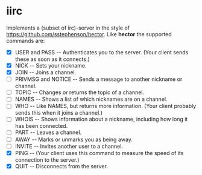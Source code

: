 # iirc

Implements a (subset of irc)-server in the style of
<https://github.com/sstephenson/hector>. Like __hector__ the supported commands
are:

- [X] USER and PASS -- Authenticates you to the server. (Your client sends these as
  soon as it connects.)
- [X] NICK -- Sets your nickname.
- [X] JOIN -- Joins a channel.
- [ ] PRIVMSG and NOTICE -- Sends a message to another nickname or channel.
- [ ] TOPIC -- Changes or returns the topic of a channel.
- [ ] NAMES -- Shows a list of which nicknames are on a channel.
- [ ] WHO -- Like NAMES, but returns more information. (Your client probably sends
  this when it joins a channel.)
- [ ] WHOIS -- Shows information about a nickname, including how long it has been
  connected.
- [ ] PART -- Leaves a channel.
- [ ] AWAY -- Marks or unmarks you as being away.
- [ ] INVITE -- Invites another user to a channel.
- [X] PING -- (Your client uses this command to measure the speed of its connection
  to the server.)
- [X] QUIT -- Disconnects from the server.
